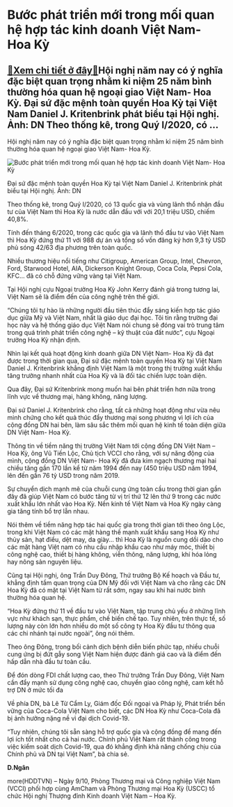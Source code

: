 Bước phát triển mới trong mối quan hệ hợp tác kinh doanh Việt Nam- Hoa Kỳ
=========================================================================

[:gift:Xem chi tiết ở đây:gift:](https://hddtvn.com/buoc-phat-trien-moi-trong-moi-quan-he-hop-tac-kinh-doanh-viet-nam-hoa-ky/)Hội nghị năm nay có ý nghĩa đặc biệt quan trọng nhằm kỉ niệm 25 năm bình thường hóa quan hệ ngoại giao Việt Nam- Hoa Kỳ. Đại sứ đặc mệnh toàn quyền Hoa Kỳ tại Việt Nam Daniel J. Kritenbrink phát biểu tại Hội nghị. Ảnh: DN Theo thống kê, trong Quý I/2020, có …
-------------------------------------------------------------------------------------------------------------------------------------------------------------------------------------------------------------------------------------------------------------------


Hội nghị năm nay có ý nghĩa đặc biệt quan trọng nhằm kỉ niệm 25 năm bình thường hóa quan hệ ngoại giao Việt Nam- Hoa Kỳ.





![Bước phát triển mới trong mối quan hệ hợp tác kinh doanh Việt Nam- Hoa Kỳ](https://haiquanonline.com.vn/stores/news_dataimages/ngandt/102020/09/13/in_article/3358_IMG-0310.jpg?rt=20201009133410 "Bước phát triển mới trong mối quan hệ hợp tác kinh doanh Việt Nam- Hoa Kỳ")


Đại sứ đặc mệnh toàn quyền Hoa Kỳ tại Việt Nam Daniel J. Kritenbrink phát biểu tại Hội nghị. Ảnh: DN



Theo thống kê, trong Quý I/2020, có 13 quốc gia và vùng lãnh thổ nhận đầu tư của Việt Nam thì Hoa Kỳ là nước dẫn đầu với với 20,1 triệu USD, chiếm 40,8%.


Tính đến tháng 6/2020, trong các quốc gia và lãnh thổ đầu tư vào Việt Nam thì Hoa Kỳ đứng thứ 11 với 988 dự án và tổng số vốn đăng ký hơn 9,3 tỷ USD phủ sóng 42/63 địa phương trên toàn quốc.


Nhiều thương hiệu nổi tiếng như Citigroup, American Group, Intel, Chevron, Ford, Starwood Hotel, AIA, Dickerson Knight Group, Coca Cola, Pepsi Cola, KFC… đã có chỗ đứng vững vàng tại Việt Nam.


Tại Hội nghị cựu Ngoại trưởng Hoa Kỳ John Kerry đánh giá trong tương lai, Việt Nam sẽ là điểm đến của công nghệ trên thế giới.


“Chúng tôi tự hào là những người đầu tiên thúc đẩy sáng kiến hợp tác giáo dục giữa Mỹ và Việt Nam, nhất là giáo dục đại học. Tôi tin rằng trường đại học này và hệ thống giáo dục Việt Nam nói chung sẽ đóng vai trò trung tâm trong quá trình phát triển công nghệ – kỹ thuật của đất nước”, cựu Ngoại trưởng Hoa Kỳ nhận định.


Nhìn lại kết quả hoạt động kinh doanh giữa DN Việt Nam- Hoa Kỳ đã đạt được trong thời gian qua, Đại sứ đặc mệnh toàn quyền Hoa Kỳ tại Việt Nam Daniel J. Kritenbrink khẳng định Việt Nam là một trong thị trường xuất khẩu tăng trưởng nhanh nhất của Hoa Kỳ và là đối tác chiến lược toàn diện.


Qua đây, Đại sứ Kritenbrink mong muốn hai bên phát triển hơn nữa trong lĩnh vực về thương mại, hàng không, năng lượng.


Đại sứ Daniel J. Kritenbrink cho rằng, tất cả những hoạt động như vừa nêu minh chứng cho kết quả thúc đẩy thương mại song phương vì lợi ích của cộng đồng DN hai bên, làm sâu sắc thêm mối quan hệ kinh tế toàn diện giữa DN Việt Nam- Hoa Kỳ.


Thông tin về tiềm năng thị trường Việt Nam tới cộng đồng DN Việt Nam – Hoa Kỳ, ông Vũ Tiến Lộc, Chủ tịch VCCI cho rằng, với sự năng động của mình, cộng đồng DN Việt Nam- Hoa Kỳ đã đưa kim ngạch thương mại hai chiều tăng gần 170 lần kể từ năm 1994 đến nay (450 triệu USD năm 1994, lên đến gần 76 tỷ USD trong năm 2019.


Sự chuyển dịch mạnh mẽ của chuỗi cung ứng toàn cầu trong thời gian gần đây đã giúp Việt Nam có bước tăng từ vị trí thứ 12 lên thứ 9 trong các nước xuất khẩu lớn nhất vào Hoa Kỳ. Nền kinh tế Việt Nam và Hoa Kỳ ngày càng gia tăng tính bổ trợ lẫn nhau.


Nói thêm về tiềm năng hợp tác hai quốc gia trong thời gian tới theo ông Lộc, trong khi Việt Nam có các mặt hàng thế mạnh xuất khẩu sang Hoa Kỳ như thủy sản, hạt điều, dệt may, da giày… thì Hoa Kỳ là nguồn cung dồi dào cho các mặt hàng Việt nam có nhu cầu nhập khẩu cao như máy móc, thiết bị công nghệ cao, thiết bị hàng không, viễn thông, năng lượng, khí hóa lỏng hay nông sản nguyên liệu.


Cũng tại Hội nghị, ông Trần Duy Đông, Thứ trưởng Bộ Kế hoạch và Đầu tư, khẳng định tầm quan trọng của DN Mỹ đối với Việt Nam và cho rằng các DN Hoa Kỳ đã có mặt tại Việt Nam từ rất sớm, ngay sau khi hai nước bình thường hóa quan hệ.


“Hoa Kỳ đứng thứ 11 về đầu tư vào Việt Nam, tập trung chủ yếu ở những lĩnh vực như khách sạn, thực phẩm, chế biến chế tạo. Tuy nhiên, trên thực tế, số lượng này còn lớn hơn nhiều do một số công ty Hoa Kỳ đầu tư thông qua các chi nhánh tại nước ngoài”, ông nói thêm.


Theo ông Đông, trong bối cảnh dịch bệnh diễn biến phức tạp, nhiều chuỗi cung ứng bị đứt gẫy song Việt Nam hiện được đánh giá cao và là điểm đến hấp dẫn nhà đầu tư toàn cầu.


Để đón dòng FDI chất lượng cao, theo Thứ trưởng Trần Duy Đông, Việt Nam cần đẩy mạnh sử dụng công nghệ cao, chuyển giao công nghệ, cam kết hỗ trợ DN ở mức tối đa


Về phía DN, bà Lê Từ Cẩm Ly, Giám đốc Đối ngoại và Pháp lý, Phát triển bền vững của Coca-Cola Việt Nam cho biết, các DN Hoa Kỳ như Coca-Cola đã bị ảnh hưởng nặng nề vì đại dịch Covid-19.


“Tuy nhiên, chúng tôi sẵn sàng hỗ trợ quốc gia và cộng đồng để mang đến lợi ích tốt nhất cho cả hai nước. Chính phủ Việt Nam rất thành công trong việc kiểm soát dịch Covid-19, qua đó khẳng định khả năng chống chịu của Chính phủ và DN tại Việt Nam”, bà chia sẻ.




**D.Ngân**



more(HDDTVN) – Ngày 9/10, Phòng Thương mại và Công nghiệp Việt Nam (VCCI) phối hợp cùng AmCham và Phòng Thương mại Hoa Kỳ (USCC) tổ chức Hội nghị Thượng đỉnh Kinh doanh Việt Nam – Hoa Kỳ.

